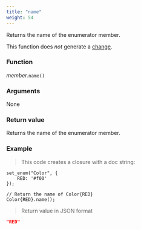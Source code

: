 ```yaml
---
title: "name"
weight: 54
---
```


Returns the name of the enumerator member.

This function does *not* generate a [change](../../../overview/changes).

### Function

*member*.`name()`

### Arguments

None

### Return value

Returns the name of the enumerator member.

### Example

> This code creates a closure with a doc string:

```thingsdb,json_response
set_enum("Color", {
    RED: '#f00'
});

// Return the name of Color{RED}
Color{RED}.name();
```

> Return value in JSON format

```json
"RED"
```
